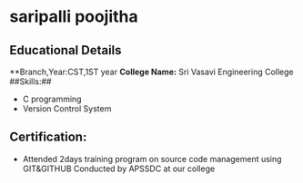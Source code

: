 # saripalli poojitha
## Educational Details
**Branch,Year:CST,1ST year
**College Name:** Sri Vasavi Engineering College
##Skills:##
- C programming
- Version Control System
## Certification:
- Attended 2days training program on source code management using GIT&GITHUB Conducted by APSSDC at our college
